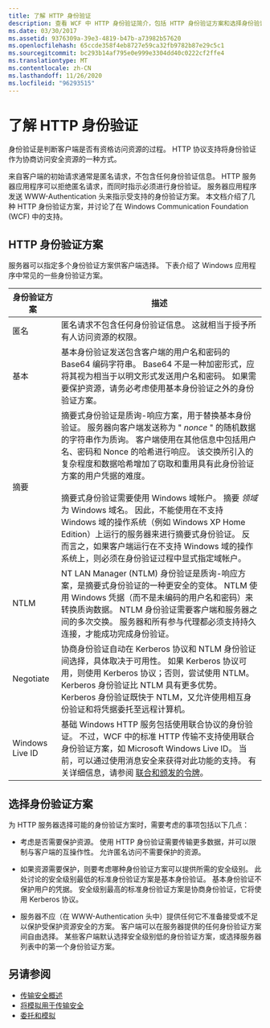 ```yaml
---
title: 了解 HTTP 身份验证
description: 查看 WCF 中 HTTP 身份验证简介，包括 HTTP 身份验证方案和选择身份验证方案。
ms.date: 03/30/2017
ms.assetid: 9376309a-39e3-4819-b47b-a73982b57620
ms.openlocfilehash: 65ccde358f4eb8727e59ca32fb9782b87e29c5c1
ms.sourcegitcommit: bc293b14af795e0e999e3304dd40c0222cf2ffe4
ms.translationtype: MT
ms.contentlocale: zh-CN
ms.lasthandoff: 11/26/2020
ms.locfileid: "96293515"
---
```

# <a name="understanding-http-authentication"></a>了解 HTTP 身份验证

身份验证是判断客户端是否有资格访问资源的过程。 HTTP 协议支持将身份验证作为协商访问安全资源的一种方式。  
  
 来自客户端的初始请求通常是匿名请求，不包含任何身份验证信息。 HTTP 服务器应用程序可以拒绝匿名请求，而同时指示必须进行身份验证。 服务器应用程序发送 WWW-Authentication 头来指示受支持的身份验证方案。 本文档介绍了几种 HTTP 身份验证方案，并讨论了在 Windows Communication Foundation (WCF) 中的支持。  
  
## <a name="http-authentication-schemes"></a>HTTP 身份验证方案  

 服务器可以指定多个身份验证方案供客户端选择。 下表介绍了 Windows 应用程序中常见的一些身份验证方案。  
  
|身份验证方案|描述|  
|---------------------------|-----------------|  
|匿名|匿名请求不包含任何身份验证信息。 这就相当于授予所有人访问资源的权限。|  
|基本|基本身份验证发送包含客户端的用户名和密码的 Base64 编码字符串。 Base64 不是一种加密形式，应将其视为相当于以明文形式发送用户名和密码。 如果需要保护资源，请务必考虑使用基本身份验证之外的身份验证方案。|  
|摘要|摘要式身份验证是质询-响应方案，用于替换基本身份验证。 服务器向客户端发送称为 " *nonce* " 的随机数据的字符串作为质询。 客户端使用在其他信息中包括用户名、密码和 Nonce 的哈希进行响应。 该交换所引入的复杂程度和数据哈希增加了窃取和重用具有此身份验证方案的用户凭据的难度。<br /><br /> 摘要式身份验证需要使用 Windows 域帐户。 摘要 *领域* 为 Windows 域名。 因此，不能使用在不支持 Windows 域的操作系统（例如 Windows XP Home Edition）上运行的服务器来进行摘要式身份验证。 反而言之，如果客户端运行在不支持 Windows 域的操作系统上，则必须在身份验证过程中显式指定域帐户。|  
|NTLM|NT LAN Manager (NTLM) 身份验证是质询-响应方案，是摘要式身份验证的一种更安全的变体。 NTLM 使用 Windows 凭据（而不是未编码的用户名和密码）来转换质询数据。 NTLM 身份验证需要客户端和服务器之间的多次交换。 服务器和所有参与代理都必须支持持久连接，才能成功完成身份验证。|  
|Negotiate|协商身份验证自动在 Kerberos 协议和 NTLM 身份验证间选择，具体取决于可用性。 如果 Kerberos 协议可用，则使用 Kerberos 协议；否则，尝试使用 NTLM。 Kerberos 身份验证比 NTLM 具有更多优势。 Kerberos 身份验证既快于 NTLM，又允许使用相互身份验证和将凭据委托至远程计算机。|  
|Windows Live ID|基础 Windows HTTP 服务包括使用联合协议的身份验证。 不过，WCF 中的标准 HTTP 传输不支持使用联合身份验证方案，如 Microsoft Windows Live ID。 当前，可以通过使用消息安全来获得对此功能的支持。 有关详细信息，请参阅 [联合和颁发的令牌](federation-and-issued-tokens.md)。|  
  
## <a name="choosing-an-authentication-scheme"></a>选择身份验证方案  

 为 HTTP 服务器选择可能的身份验证方案时，需要考虑的事项包括以下几点：  
  
- 考虑是否需要保护资源。 使用 HTTP 身份验证需要传输更多数据，并可以限制与客户端的互操作性。 允许匿名访问不需要保护的资源。  
  
- 如果资源需要保护，则要考虑哪种身份验证方案可以提供所需的安全级别。 此处讨论的安全级别最低的标准身份验证方案是基本身份验证。 基本身份验证不保护用户的凭据。 安全级别最高的标准身份验证方案是协商身份验证，它将使用 Kerberos 协议。  
  
- 服务器不应（在 WWW-Authentication 头中）提供任何它不准备接受或不足以保护受保护资源安全的方案。 客户端可以在服务器提供的任何身份验证方案间自由选择。 某些客户端默认选择安全级别低的身份验证方案，或选择服务器列表中的第一个身份验证方案。  
  
## <a name="see-also"></a>另请参阅

- [传输安全概述](transport-security-overview.md)
- [将模拟用于传输安全](using-impersonation-with-transport-security.md)
- [委托和模拟](delegation-and-impersonation-with-wcf.md)

